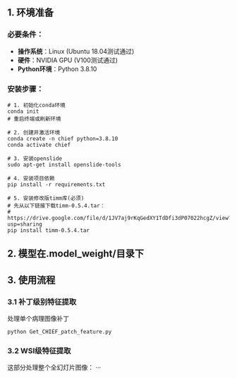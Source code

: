 ## 1. 环境准备

### 必要条件：

-   **操作系统**：Linux (Ubuntu 18.04测试通过)
-   **硬件**：NVIDIA GPU (V100测试通过)
-   **Python环境**：Python 3.8.10

### 安装步骤：
```
# 1. 初始化conda环境
conda init
# 重启终端或刷新环境

# 2. 创建并激活环境
conda create -n chief python=3.8.10
conda activate chief

# 3. 安装openslide
sudo apt-get install openslide-tools

# 4. 安装项目依赖
pip install -r requirements.txt

# 5. 安装修改版timm库(必须)
# 先从以下链接下载timm-0.5.4.tar：
# https://drive.google.com/file/d/1JV7aj9rKqGedXY1TdDfi3dP07022hcgZ/view?usp=sharing
pip install timm-0.5.4.tar
```
## 2. 模型在.model_weight/目录下
## 3. 使用流程
### 3.1 补丁级别特征提取
处理单个病理图像补丁
```
python Get_CHIEF_patch_feature.py
```
### 3.2 WSI级特征提取
这部分处理整个全幻灯片图像：
···

<!--stackedit_data:
eyJoaXN0b3J5IjpbMTUzNTEyNzg0N119
-->